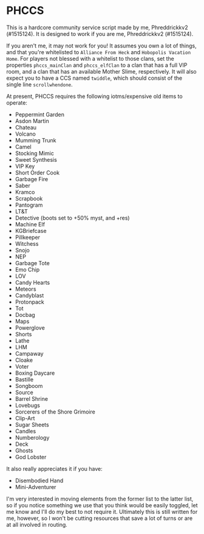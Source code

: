 # PHCCS

This is a hardcore community service script made by me, Phreddrickkv2 (#1515124). It is designed to work if you are me, Phreddrickkv2 (#1515124).

If you aren't me, it may not work for you! It assumes you own a lot of things, and that you're whitelisted to `Alliance From Heck` and `Hobopolis Vacation Home`. For players not blessed with a whitelist to those clans, set the properties `phccs_mainClan` and `phccs_elfClan` to a clan that has a full VIP room, and a clan that has an available Mother Slime, respectively. It will also expect you to have a CCS named `twiddle`, which should consist of the single line `scrollwhendone`.

At present, PHCCS requires the following iotms/expensive old items to operate:
 * Peppermint Garden
 * Asdon Martin
 * Chateau
 * Volcano
 * Mumming Trunk
 * Camel
 * Stocking Mimic
 * Sweet Synthesis
 * VIP Key
 * Short Order Cook
 * Garbage Fire
 * Saber
 * Kramco
 * Scrapbook
 * Pantogram
 * LT&T
 * Detective (boots set to +50% myst, and +res)
 * Machine Elf
 * KGBriefcase
 * Pillkeeper
 * Witchess
 * Snojo
 * NEP
 * Garbage Tote
 * Emo Chip
 * LOV
 * Candy Hearts
 * Meteors
 * Candyblast
 * Protonpack
 * Tot
 * Docbag
 * Maps
 * Powerglove
 * Shorts
 * Lathe
 * LHM
 * Campaway
 * Cloake
 * Voter
 * Boxing Daycare
 * Bastille
 * Songboom
 * Source
 * Barrel Shrine
 * Lovebugs
 * Sorcerers of the Shore Grimoire
 * Clip-Art
 * Sugar Sheets
 * Candles
 * Numberology
 * Deck
 * Ghosts
 * God Lobster
 
 It also really appreciates it if you have:
  * Disembodied Hand
  * Mini-Adventurer
  
  I'm very interested in moving elements from the former list to the latter list, so if you notice something we use that you think would be easily toggled, let me know and I'll do my best to not require it. Ultimately this is still written for me, however, so I won't be cutting resources that save a lot of turns or are at all involved in routing.
